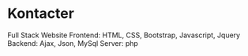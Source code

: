 # Kontacter
Full Stack Website 
Frontend: HTML, CSS, Bootstrap, Javascript, Jquery
Backend: Ajax, Json, MySql
Server: php
